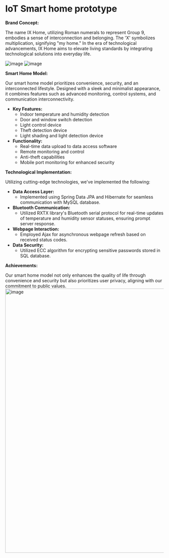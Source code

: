 # IoT Smart home prototype

**Brand Concept:**

The name IX Home, utilizing Roman numerals to represent Group 9, embodies a sense of interconnection and belonging. The 'X' symbolizes multiplication, signifying "my home." In the era of technological advancements, IX Home aims to elevate living standards by integrating technological solutions into everyday life.

![image](https://user-images.githubusercontent.com/56168768/159294868-125a7f7d-2a7d-4930-a0b8-5bc1e6a5b2aa.png)
![image](https://user-images.githubusercontent.com/56168768/159294886-00458f56-49c3-40bf-8808-f3903f76cca4.png)


**Smart Home Model:**

Our smart home model prioritizes convenience, security, and an interconnected lifestyle. Designed with a sleek and minimalist appearance, it combines features such as advanced monitoring, control systems, and communication interconnectivity.

- **Key Features:**
    - Indoor temperature and humidity detection
    - Door and window switch detection
    - Light control device
    - Theft detection device
    - Light shading and light detection device
- **Functionality:**
    - Real-time data upload to data access software
    - Remote monitoring and control
    - Anti-theft capabilities
    - Mobile port monitoring for enhanced security

**Technological Implementation:**

Utilizing cutting-edge technologies, we've implemented the following:

- **Data Access Layer:**
    - Implemented using Spring Data JPA and Hibernate for seamless communication with MySQL database.
- **Bluetooth Communication:**
    - Utilized RXTX library's Bluetooth serial protocol for real-time updates of temperature and humidity sensor statuses, ensuring prompt server response.
- **Webpage Interaction:**
    - Employed Ajax for asynchronous webpage refresh based on received status codes.
- **Data Security:**
    - Utilized ECC algorithm for encrypting sensitive passwords stored in SQL database.

**Achievements:**

Our smart home model not only enhances the quality of life through convenience and security but also prioritizes user privacy, aligning with our commitment to public values.
<img width="840" alt="image" src="https://user-images.githubusercontent.com/56168768/159294961-959bc43f-2a99-4a73-b520-69e72a8e836b.png">
